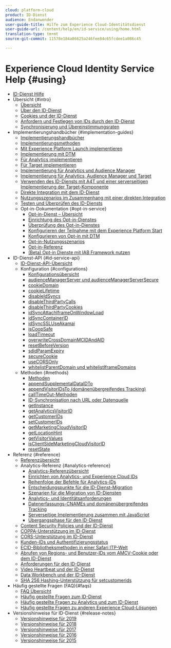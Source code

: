 ```yaml
---
cloud: platform-cloud
product: ID-Dienst
audience: Endanwender
user-guide-title: Hilfe zum Experience Cloud-Identitätsdienst
user-guide-url: /content/help/en/id-service/using/home.html
translation-type: tm+mt
source-git-commit: 11578e184a86625a246fee84c65fcdee1a086c45

---
```



# Experience Cloud Identity Service Help {#using}

+ [ID-Dienst Hilfe](home.md)
+ Übersicht {#intro}
   + [Übersicht](introduction/overview.md)
   + [Über den ID-Dienst ](introduction/about-id-service.md)
   + [Cookies und der ID-Dienst](introduction/cookies.md)
   + [Anfordern und Festlegen von IDs durch den ID-Dienst](introduction/id-request.md)
   + [Synchronisierung und Übereinstimmungsraten](introduction/match-rates.md)
+ Implementierungshandbücher {#implementation-guides}
   + [Implementierungshandbücher ](implementation-guides/implementation-guides.md)
   + [Implementierungsmethoden](implementation-guides/implementation-methods.md)
   + [Mit Experience Platform Launch implementieren](implementation-guides/ecid-implement-with-launch.md)
   + [Implementierung mit DTM](implementation-guides/standard.md)
   + [Für Analytics implementieren](implementation-guides/setup-analytics.md)
   + [Für Target implementieren](implementation-guides/setup-target.md)
   + [Implementierung für Analytics und Audience Manager](implementation-guides/setup-aam-analytics.md)
   + [Implementierung für Analytics, Audience Manager und Target](implementation-guides/setup-aam-analytics-target.md)
   + [Verwenden des ID-Diensts mit A4T und einer serverseitigen Implementierung der Target-Komponente](implementation-guides/ecid-a4t-target.md)
   + [Direkte Integration mit dem ID-Dienst](implementation-guides/direct-integration.md)
   + [Nutzungsszenarios im Zusammenhang mit einer direkten Integration](implementation-guides/direct-integration-examples.md)
   + [Testen und Überprüfen des ID-Diensts](implementation-guides/test-verify.md)
   + Opt-in-Dokumentation {#opt-in-service}
      + [Opt-in-Dienst – Übersicht](implementation-guides/opt-in-service/optin-overview.md)
      + [Einrichtung des Opt-in-Dienstes](implementation-guides/opt-in-service/getting-started.md)
      + [Überprüfung des Opt-in-Dienstes](implementation-guides/opt-in-service/testing-optin-and-iab-plugin.md)
      + [Konfigurieren der Teilnahme mit dem Experience Platform Start](implementation-guides/opt-in-service/launch.md)
      + [Konfigurieren von Opt-in mit DTM](implementation-guides/opt-in-service/optin-dtm.md)
      + [Opt-in-Nutzungsszenarios](implementation-guides/opt-in-service/use-cases.md)
      + [Opt-in-Referenz](implementation-guides/opt-in-service/api.md)
      + [(Beta) Opt-in Dienste mit IAB Framework nutzen](implementation-guides/opt-in-service/iab.md)
+ ID-Dienst-API {#id-service-api}
   + [ID-Dienst-API-Übersicht](library/library.md)
   + Konfiguration {#configurations}
      + [Konfigurationsübersicht](library/function-vars/function-vars.md)
      + [audienceManagerServer und audienceManagerServerSecure](library/function-vars/subdomain-config.md)
      + [cookieDomain](library/function-vars/cookiedomain.md)
      + [cookieLifetime](library/function-vars/cookielifetime.md)
      + [disableIdSyncs](library/function-vars/disableidsync.md)
      + [disableThirdPartyCalls](library/function-vars/disablethirdpartycalls.md)
      + [disableThirdPartyCookies](library/function-vars/disable-cookies.md)
      + [idSyncAttachIframeOnWindowLoad](library/function-vars/idsyncattachiframeonwindowload.md)
      + [idSyncContainerID](library/function-vars/idsyncontainerid.md)
      + [idSyncSSLUseAkamai](library/function-vars/idsyncssluseakamai.md)
      + [isCoopSafe](library/function-vars/coopsafe.md)
      + [loadTimeout](library/function-vars/loadtimeout.md)
      + [overwriteCrossDomainMCIDAndAID](library/function-vars/overwrite-visitor-id.md)
      + [resetBeforeVersion](library/function-vars/resetbeforeversion.md)
      + [sdidParamExpiry](library/function-vars/sdidparamexpiry.md)
      + [secureCookie](library/function-vars/securecookie.md)
      + [useCORSOnly](library/function-vars/use-cors-only.md)
      + [whitelistParentDomain und whitelistIframeDomains](library/function-vars/whitelistdomain.md)
   + Methoden {#methods}
      + [Methoden](library/get-set/get-set.md)
      + [appendSupplementalDataIDTo](library/get-set/appendsupplementaldataidto.md)
      + [appendVisitorIDsTo (domänenübergreifendes Tracking)](library/get-set/appendvisitorid.md)
      + [callTimeOut-Methoden](library/get-set/timeout-functions.md)
      + [ID-Synchronisation nach URL oder Datenquelle](library/get-set/idsync.md)
      + [getInstance](library/get-set/getinstance.md)
      + [getAnalyticsVisitorID](library/get-set/getanalyticsvisitorid.md)
      + [getCustomerIDs](library/get-set/getcustomerids.md)
      + [setCustomerIDs](library/get-set/setcustomerids.md)
      + [getMarketingCloudVisitorID](library/get-set/getmcvid.md)
      + [getLocationHint](library/get-set/getlocationhint.md)
      + [getVisitorValues](library/get-set/getvisitorvalues.md)
      + [isClientSideMarketingCloudVisitorID](library/get-set/client-side-id.md)
      + [resetState](library/get-set/resetstate.md)
+ Referenz {#reference}
   + [Referenzübersicht](reference/reference.md)
   + Analytics-Referenz {#analytics-reference}
      + [Analytics-Referenzübersicht](reference/analytics-reference/analytics-reference.md)
      + [Einrichten von Analytics- und Experience Cloud IDs](reference/analytics-reference/analytics-ids.md)
      + [Reihenfolge der Befehle für Analytics-IDs](reference/analytics-reference/analytics-order-of-operations.md)
      + [Entscheidungspunkte für die ID-Dienst-Migration](reference/analytics-reference/migration-decisions.md)
      + [Szenarien für die Migration von ID-Diensten](reference/analytics-reference/migration-scenarios.md)
      + [Analytics- und Identitätsanforderungen](reference/analytics-reference/legacy-analytics.md)
      + [Datenerfassungs-CNAMEs und domänenübergreifendes Tracking](reference/analytics-reference/cname.md)
      + [Serverseitige Implementierung zusammen mit JavaScript](reference/analytics-reference/server-side.md)
      + [Übergangsphase für den ID-Dienst](reference/analytics-reference/grace-period.md)
   + [Content Security Policies und der ID-Dienst](reference/csp.md)
   + [COPPA-Unterstützung im ID-Dienst](reference/coppa.md)
   + [CORS-Unterstützung im ID-Dienst](reference/cors.md)
   + [Kunden-IDs und Authentifizierungsstatus](reference/authenticated-state.md)
   + [ECID-Bibliotheksmethoden in einer Safari ITP-Welt](reference/ecid-library-methods.md)
   + [Abrufen von Regions- und Benutzer-IDs vom AMCV-Cookie oder dem ID-Dienst](reference/regions.md)
   + [Anforderungen für den ID-Dienst](reference/requirements.md)
   + [Video Heartbeat und der ID-Dienst](reference/heartbeat.md)
   + [Data Workbench und der ID-Dienst](reference/dwb.md)
   + [SHA 256 Hashing-Unterstützung für setcustomerids](reference/hashing-support.md)
+ Häufig gestellte Fragen (FAQ){#faqs}
   + [FAQ Übersicht](faq-intro/faq-intro.md)
   + [Häufig gestellte Fragen zum ID-Dienst](faq-intro/faq.md)
   + [Häufig gestellte Fragen zu Analytics und zum ID-Dienst](faq-intro/analytics-faq.md)
   + [Häufig gestellte Fragen zu anderen Experience Cloud-Lösungen](faq-intro/other-faq.md)
+ Versionshinweise für ID-Dienst {#release-notes}
   + [Versionshinweise für 2019](release-notes/release-notes.md)
   + [Versionshinweise für 2018](release-notes/notes-2018.md)
   + [Versionshinweise für 2017](release-notes/notes-2017.md)
   + [Versionshinweise für 2016](release-notes/notes-2016.md)
   + [Versionshinweise für 2015](release-notes/notes-2015.md)
